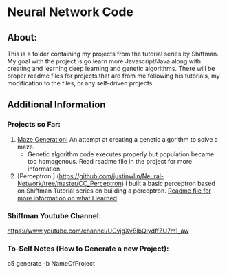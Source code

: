 # Neural Network Code
## About:
This is a folder containing my projects from the tutorial series by Shiffman. My goal with the project is go learn more Javascript/Java along with creating and learning deep learning and genetic algorithms. There will be proper readme files for projects that are from me following his tutorials, my modification to the files, or any self-driven projects. 

## Additional Information
### Projects so Far:
1. [Maze Generation:](https://github.com/justinwlin/p5/tree/master/MazeGeneration) An attempt at creating a genetic algorithm to solve a maze.
    - Genetic algorithm code executes properly but population became too homogenous. Read readme file in the project for more information.
2. [Perceptron:] (https://github.com/justinwlin/Neural-Network/tree/master/CC_Perceptron) I built a basic perceptron based on Shiffman Tutorial series on building a perceptron. [Readme file for more information on what I learned](https://github.com/justinwlin/Neural-Network/blob/master/CC_Perceptron/README.MD)

### Shiffman Youtube Channel:
https://www.youtube.com/channel/UCvjgXvBlbQiydffZU7m1_aw

### To-Self Notes (How to Generate a new Project):
p5 generate -b NameOfProject

